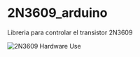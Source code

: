 # 2N3609_arduino
Libreria para controlar el transistor 2N3609

![2N3609 Hardware Use](https://hetpro-store.com/TUTORIALES/wp-content/uploads/2015/03/Captura.jpg?x18372)
